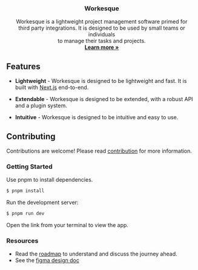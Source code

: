 <p align="center">
  <h3 align="center">Workesque</h3>
  
  <p align="center">
  Workesque is a lightweight project management software primed for <br />third party integrations. It is designed to be used by small teams or individuals <br />to manage their tasks and projects.
  <br />
  <a href="https://workesque.akkhayar.com"><strong>Learn more »</strong></a>
  </p>
</p>

## Features

- **Lightweight** - Workesque is designed to be lightweight and fast. It is built with [Next.js](https://nextjs.com) end-to-end.

- **Extendable** - Workesque is designed to be extended, with a robust API and a plugin system.

- **Intuitive** - Workesque is designed to be intuitive and easy to use.

## Contributing

Contributions are welcome! Please read [contribution](https://docs.akkhayar.com/community/contribution) for more information.

### Getting Started

Use pnpm to install dependencies.

```bash
$ pnpm install
```

Run the development server:

```bash
$ pnpm run dev
```

Open the link from your terminal to view the app.

### Resources

- Read the [roadmap](https://github.com/akkhayar/workesque/discussions/14) to understand and discuss the journey ahead.
- See the [figma design doc](https://www.figma.com/file/L340GQXXUzHWEoZc347w90/Workesque-App?type=design&node-id=0%3A1&mode=design&t=pYNX5Vocvt37N6Tc-1)
